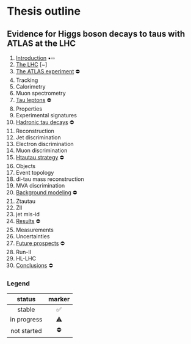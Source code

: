 # Thesis outline

## Evidence for Higgs boson decays to taus with ATLAS at the LHC

1. [Introduction](tex/introduction.tex) :black_small_square::white_small_square::white_small_square:
1. [The LHC](tex/)                  [~]
1. [The ATLAS experiment](tex/)     :no_entry:
  1. Tracking
  1. Calorimetry
  1. Muon spectrometry
1. [Tau leptons](tex/)              :no_entry:
  1. Properties
  2. Experimental signatures
1. [Hadronic tau decays](tex/)      :no_entry:
  1. Reconstruction
  1. Jet discrimination
  1. Electron discrimination
  1. Muon discrimination
1. [Htautau strategy](tex/)         :no_entry:
  1. Objects
  1. Event topology
  1. di-tau mass reconstruction
  1. MVA discrimination
1. [Background modeling](tex/)      :no_entry:
  1. Ztautau
  1. Zll
  1. jet mis-id
1. [Results](tex/)                  :no_entry:
  1. Measurements
  1. Uncertainties
1. [Future prospects](tex/)         :no_entry:
  1. Run-II
  1. HL-LHC
1. [Conclusions](tex/)              :no_entry:

### Legend

| status      | marker             |
|:-----------:|:------------------:|
| stable      | :white_check_mark: |
| in progress | :warning:          |
| not started | :no_entry:         |

